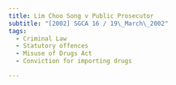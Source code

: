 ```yaml
---
title: Lim Choo Song v Public Prosecutor
subtitle: "[2002] SGCA 16 / 19\_March\_2002"
tags:
  - Criminal Law
  - Statutory offences
  - Misuse of Drugs Act
  - Conviction for importing drugs

---
```


